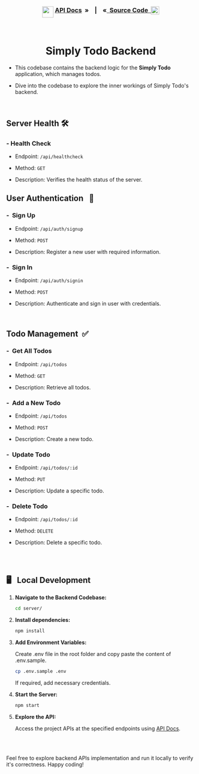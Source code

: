 <h3 align="center">

<img src = "../assets/docs.gif" width = 30px align="top"/>&nbsp;[API Docs](https://documenter.getpostman.com/view/31850881/2sA3Bt193p) &nbsp;» &nbsp;&nbsp;&nbsp;|&nbsp;&nbsp;&nbsp; «[&nbsp; Source Code &nbsp;](../server/)<img src = "https://media2.giphy.com/media/QssGEmpkyEOhBCb7e1/giphy.gif?cid=ecf05e47a0n3gi1bfqntqmob8g9aid1oyj2wr3ds3mg700bl&rid=giphy.gif" width = 22px align="top"/>

</h3>
<br>

<h1 align="center">Simply Todo Backend</h1>

- This codebase contains the backend logic for the **Simply Todo** application, which manages todos.

- Dive into the codebase to explore the inner workings of Simply Todo's backend.

<br>

## Server Health 🛠️

### - Health Check

- Endpoint: `/api/healthcheck`

- Method: `GET`

- Description: Verifies the health status of the server.

## User Authentication &nbsp; 🔐

### - &nbsp;Sign Up

- Endpoint: `/api/auth/signup`

- Method: `POST`

- Description: Register a new user with required information.

### - &nbsp;Sign In

- Endpoint: `/api/auth/signin`

- Method: `POST`

- Description: Authenticate and sign in user with credentials.

<br/>

## Todo Management &nbsp;✅

### - &nbsp;Get All Todos

- Endpoint: `/api/todos`

- Method: `GET`

- Description: Retrieve all todos.

### - &nbsp;Add a New Todo

- Endpoint: `/api/todos`

- Method: `POST`

- Description: Create a new todo.

### - &nbsp;Update Todo

- Endpoint: `/api/todos/:id`

- Method: `PUT`

- Description: Update a specific todo.

### - &nbsp;Delete Todo

- Endpoint: `/api/todos/:id`

- Method: `DELETE`

- Description: Delete a specific todo.

<br><br>

<h2 >🖥️&nbsp;&nbsp; Local Development</h2>

1. **Navigate to the Backend Codebase:**

   ```bash
   cd server/
   ```

2. **Install dependencies:**

   ```bash
   npm install
   ```

3. **Add Environment Variables:**

   Create .env file in the root folder and copy paste the content of .env.sample.

   ```bash
   cp .env.sample .env
   ```

   If required, add necessary credentials.

4. **Start the Server:**

   ```bash
   npm start
   ```

5. **Explore the API:**

   Access the project APIs at the specified endpoints using [API Docs](https://documenter.getpostman.com/view/31850881/2sA3Bt193p).

<br><br>

Feel free to explore backend APIs implementation and run it locally to verify it's correctness. Happy coding!
